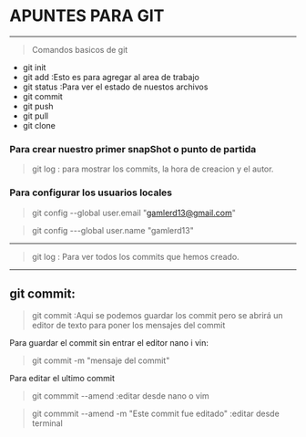 # APUNTES PARA GIT

---

> Comandos basicos de git

- git init
- git add :Esto es para agregar al area de trabajo
- git status :Para ver el estado de nuestos archivos
- git commit
- git push
- git pull
- git clone

### Para crear nuestro primer snapShot o punto de partida

> git log : para mostrar los commits, la hora de creacion y el autor.

### Para configurar los usuarios locales

> git config --global user.email "gamlerd13@gmail.com"

> git config ---global user.name "gamlerd13"

---

> git log : Para ver todos los commits que hemos creado.

---

## git commit:

> git commit :Aqui se podemos guardar los commit pero se abrirá un editor de texto para poner los mensajes del commit

Para guardar el commit sin entrar el editor nano i vin:

> git commit -m "mensaje del commit"

Para editar el ultimo commit

> git commmit --amend :editar desde nano o vim

> git commmit --amend -m "Este commit fue editado" :editar desde terminal

